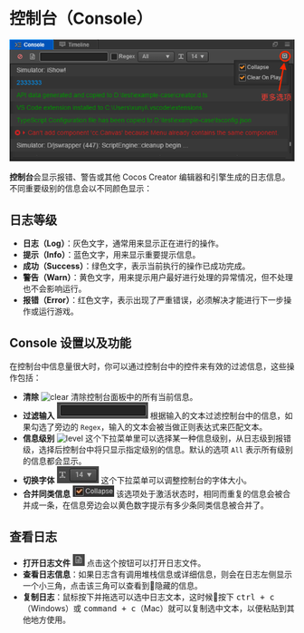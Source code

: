 # 控制台（Console）

![console](console/console.png)

**控制台**会显示报错、警告或其他 Cocos Creator 编辑器和引擎生成的日志信息。不同重要级别的信息会以不同颜色显示：

## 日志等级

- **日志（Log）**：灰色文字，通常用来显示正在进行的操作。
- **提示（Info）**：蓝色文字，用来显示重要提示信息。
- **成功（Success）**：绿色文字，表示当前执行的操作已成功完成。
- **警告（Warn）**：黄色文字，用来提示用户最好进行处理的异常情况，但不处理也不会影响运行。
- **报错（Error）**：红色文字，表示出现了严重错误，必须解决才能进行下一步操作或运行游戏。

## Console 设置以及功能

在控制台中信息量很大时，你可以通过控制台中的控件来有效的过滤信息，这些操作包括：

- **清除** ![clear](console/clear.png) 清除控制台面板中的所有当前信息。
- **过滤输入** ![filter](console/filter.png) 根据输入的文本过滤控制台中的信息，如果勾选了旁边的 `Regex`，输入的文本会被当做正则表达式来匹配文本。
- **信息级别** ![level](console/levels.png) 这个下拉菜单里可以选择某一种信息级别，从日志级到报错级，选择后控制台中将只显示指定级别的信息。默认的选项 `All` 表示所有级别的信息都会显示。
- **切换字体** ![label](console/label.png) 这个下拉菜单可以调整控制台的字体大小。
- **合并同类信息** ![collapse](console/collapse.png) 该选项处于激活状态时，相同而重复的信息会被合并成一条，在信息旁边会以黄色数字提示有多少条同类信息被合并了。

## 查看日志

- **打开日志文件** ![open](console/open.png) 点击这个按钮可以打开日志文件。
- **查看日志信息**：如果日志含有调用堆栈信息或详细信息，则会在日志左侧显示一个小三角，点击该三角可以查看到隐藏的信息。
- **复制日志**：鼠标按下并拖选可以选中日志文本，这时候按下 <kbd>ctrl + c</kbd>（Windows）或 <kbd>command + c</kbd>（Mac）就可以复制选中文本，以便粘贴到其他地方使用。